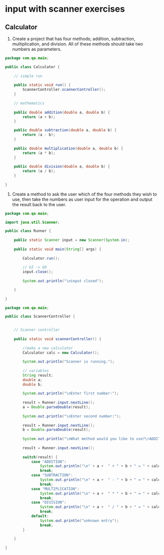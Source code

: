 # input with scanner exercises

## Calculator
1. Create a project that has four methods; addition, subtraction, multiplication, and division.
All of these methods should take two numbers as parameters.

```java
package com.qa.main;

public class Calculator {
	
	// simple run
	
	public static void run() {
		ScannerController.scannerController();
	}
	
	// mathematics
	
	public double addition(double a, double b) {
		return (a + b);
	}

	public double subtraction(double a, double b) {
		return (a - b);
	}
	
	public double multiplication(double a, double b) {
		return (a * b);
	}
	
	public double division(double a, double b) {
		return (a / b);
	}
	
}
```

1. Create a method to ask the user which of the four methods they wish to use, then take the numbers as user input for the operation and output the result back to the user.

```java
package com.qa.main;

import java.util.Scanner;

public class Runner {
	
	public static Scanner input = new Scanner(System.in);
	
	public static void main(String[] args) {
		
		Calculator.run();
		
		// GI -> GO
		input.close();
		
		System.out.println("\ninput closed");

	}
	
}
```

```java
package com.qa.main;

public class ScannerController {

	
	// Scanner controller
	
	public static void scannerController() {
		
		//make a new calculator
		Calculator calc = new Calculator();
		
		System.out.println("Scanner is running.");
		
		// variables
		String result;
		double a;
		double b;
		
		System.out.println("\nEnter first number:");
		
		result = Runner.input.nextLine();
		a = Double.parseDouble(result);
		
		System.out.println("\nEnter second number:");
		
		result = Runner.input.nextLine();
		b = Double.parseDouble(result);
		
		System.out.println("\nWhat method would you like to use?\rADDITION\rSUBTRACTION\rMULTIPLICATION\rDIVISION\n");
		
		result = Runner.input.nextLine();
		
		switch(result) {
			case "ADDITION":
				System.out.println("\n" + a +  " + " + b + " = " + calc.addition(a, b));
				break;
			case "SUBTRACTION":
				System.out.println("\n" + a +  " - " + b + " = " + calc.subtraction(a, b));
				break;
			case "MULTIPLICATION":
				System.out.println("\n" + a +  " * " + b + " = " + calc.multiplication(a, b));
				break;
			case "DIVISION":
				System.out.println("\n" + a +  " / " + b + " = " + calc.division(a, b));
				break;
			default:
				System.out.println("unknown entry");
				break;
		}
			
	}
		
}
	

```